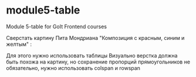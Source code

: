 # module5-table
Module 5-table for GoIt Frontend courses

Сверстать картину Пита Мондриана "Композиция с красным, синим и желтым" :

Для этого нужно использовать таблицы
Визуально верстка должна быть похожа на картину, но сохранение пропорций прямоугольников не обязательно, нужно использовать colspan и rowspan
